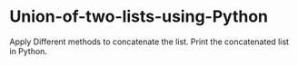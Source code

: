 # Union-of-two-lists-using-Python
Apply Different methods to concatenate the list.  Print the concatenated list in Python.
